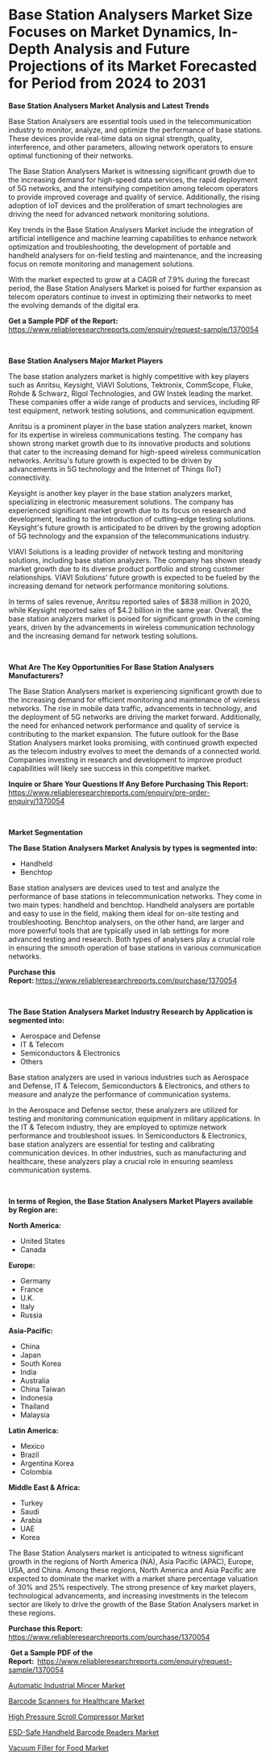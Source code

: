 <p><h1>Base Station Analysers Market Size Focuses on Market Dynamics, In-Depth Analysis and Future Projections of its Market Forecasted for Period from 2024 to 2031</h1></p><p><strong>Base Station Analysers Market Analysis and Latest Trends</strong></p>
<p><p>Base Station Analysers are essential tools used in the telecommunication industry to monitor, analyze, and optimize the performance of base stations. These devices provide real-time data on signal strength, quality, interference, and other parameters, allowing network operators to ensure optimal functioning of their networks.</p><p>The Base Station Analysers Market is witnessing significant growth due to the increasing demand for high-speed data services, the rapid deployment of 5G networks, and the intensifying competition among telecom operators to provide improved coverage and quality of service. Additionally, the rising adoption of IoT devices and the proliferation of smart technologies are driving the need for advanced network monitoring solutions.</p><p>Key trends in the Base Station Analysers Market include the integration of artificial intelligence and machine learning capabilities to enhance network optimization and troubleshooting, the development of portable and handheld analysers for on-field testing and maintenance, and the increasing focus on remote monitoring and management solutions.</p><p>With the market expected to grow at a CAGR of 7.9% during the forecast period, the Base Station Analysers Market is poised for further expansion as telecom operators continue to invest in optimizing their networks to meet the evolving demands of the digital era.</p></p>
<p><strong>Get a Sample PDF of the Report:&nbsp;</strong> <a href="https://www.reliableresearchreports.com/enquiry/request-sample/1370054">https://www.reliableresearchreports.com/enquiry/request-sample/1370054</a></p>
<p>&nbsp;</p>
<p><strong>Base Station Analysers Major Market Players</strong></p>
<p><p>The base station analyzers market is highly competitive with key players such as Anritsu, Keysight, VIAVI Solutions, Tektronix, CommScope, Fluke, Rohde & Schwarz, Rigol Technologies, and GW Instek leading the market. These companies offer a wide range of products and services, including RF test equipment, network testing solutions, and communication equipment.</p><p>Anritsu is a prominent player in the base station analyzers market, known for its expertise in wireless communications testing. The company has shown strong market growth due to its innovative products and solutions that cater to the increasing demand for high-speed wireless communication networks. Anritsu's future growth is expected to be driven by advancements in 5G technology and the Internet of Things (IoT) connectivity.</p><p>Keysight is another key player in the base station analyzers market, specializing in electronic measurement solutions. The company has experienced significant market growth due to its focus on research and development, leading to the introduction of cutting-edge testing solutions. Keysight's future growth is anticipated to be driven by the growing adoption of 5G technology and the expansion of the telecommunications industry.</p><p>VIAVI Solutions is a leading provider of network testing and monitoring solutions, including base station analyzers. The company has shown steady market growth due to its diverse product portfolio and strong customer relationships. VIAVI Solutions' future growth is expected to be fueled by the increasing demand for network performance monitoring solutions.</p><p>In terms of sales revenue, Anritsu reported sales of $838 million in 2020, while Keysight reported sales of $4.2 billion in the same year. Overall, the base station analyzers market is poised for significant growth in the coming years, driven by the advancements in wireless communication technology and the increasing demand for network testing solutions.</p></p>
<p>&nbsp;</p>
<p><strong>What Are The Key Opportunities For Base Station Analysers Manufacturers?</strong></p>
<p><p>The Base Station Analysers market is experiencing significant growth due to the increasing demand for efficient monitoring and maintenance of wireless networks. The rise in mobile data traffic, advancements in technology, and the deployment of 5G networks are driving the market forward. Additionally, the need for enhanced network performance and quality of service is contributing to the market expansion. The future outlook for the Base Station Analysers market looks promising, with continued growth expected as the telecom industry evolves to meet the demands of a connected world. Companies investing in research and development to improve product capabilities will likely see success in this competitive market.</p></p>
<p><strong>Inquire or Share Your Questions If Any Before Purchasing This Report:</strong> <a href="https://www.reliableresearchreports.com/enquiry/pre-order-enquiry/1370054">https://www.reliableresearchreports.com/enquiry/pre-order-enquiry/1370054</a></p>
<p>&nbsp;</p>
<p><strong>Market Segmentation</strong></p>
<p><strong>The Base Station Analysers Market Analysis by types is segmented into:</strong></p>
<p><ul><li>Handheld</li><li>Benchtop</li></ul></p>
<p><p>Base station analysers are devices used to test and analyze the performance of base stations in telecommunication networks. They come in two main types: handheld and benchtop. Handheld analysers are portable and easy to use in the field, making them ideal for on-site testing and troubleshooting. Benchtop analysers, on the other hand, are larger and more powerful tools that are typically used in lab settings for more advanced testing and research. Both types of analysers play a crucial role in ensuring the smooth operation of base stations in various communication networks.</p></p>
<p><strong>Purchase this Report:&nbsp;</strong><a href="https://www.reliableresearchreports.com/purchase/1370054">https://www.reliableresearchreports.com/purchase/1370054</a></p>
<p>&nbsp;</p>
<p><strong>The Base Station Analysers Market Industry Research by Application is segmented into:</strong></p>
<p><ul><li>Aerospace and Defense</li><li>IT & Telecom</li><li>Semiconductors & Electronics</li><li>Others</li></ul></p>
<p><p>Base station analyzers are used in various industries such as Aerospace and Defense, IT & Telecom, Semiconductors & Electronics, and others to measure and analyze the performance of communication systems. </p><p>In the Aerospace and Defense sector, these analyzers are utilized for testing and monitoring communication equipment in military applications. In the IT & Telecom industry, they are employed to optimize network performance and troubleshoot issues. In Semiconductors & Electronics, base station analyzers are essential for testing and calibrating communication devices. In other industries, such as manufacturing and healthcare, these analyzers play a crucial role in ensuring seamless communication systems.</p></p>
<p>&nbsp;</p>
<p><strong>In terms of Region, the Base Station Analysers Market Players available by Region are:</strong></p>
<p>
    <p> <strong> North America: </strong>
        <ul>
            <li>United States</li>
            <li>Canada</li>
        </ul>
        </p> 
    <p> <strong> Europe: </strong>
        <ul>
            <li>Germany</li>
            <li>France</li>
            <li>U.K.</li>
            <li>Italy</li>
            <li>Russia</li>
        </ul>
        </p> 
    <p> <strong> Asia-Pacific: </strong>
        <ul>
            <li>China</li>
            <li>Japan</li>
            <li>South Korea</li>
            <li>India</li>
            <li>Australia</li>
            <li>China Taiwan</li>
            <li>Indonesia</li>
            <li>Thailand</li>
            <li>Malaysia</li>
        </ul>
        </p> 
    <p> <strong> Latin America: </strong>
        <ul>
            <li>Mexico</li>
            <li>Brazil</li>
            <li>Argentina Korea</li>
            <li>Colombia</li>
        </ul>
        </p> 
    <p> <strong> Middle East & Africa: </strong>
        <ul>
            <li>Turkey</li>
            <li>Saudi</li>
            <li>Arabia</li>
            <li>UAE</li>
            <li>Korea</li>
        </ul>
    </p>
    </p>
<p><p>The Base Station Analysers market is anticipated to witness significant growth in the regions of North America (NA), Asia Pacific (APAC), Europe, USA, and China. Among these regions, North America and Asia Pacific are expected to dominate the market with a market share percentage valuation of 30% and 25% respectively. The strong presence of key market players, technological advancements, and increasing investments in the telecom sector are likely to drive the growth of the Base Station Analysers market in these regions.</p></p>
<p><strong>Purchase this Report: </strong><a href="https://www.reliableresearchreports.com/purchase/1370054">https://www.reliableresearchreports.com/purchase/1370054</a></p>
<p>&nbsp;<strong>Get a Sample PDF of the Report:&nbsp;&nbsp;</strong><a href="https://www.reliableresearchreports.com/enquiry/request-sample/1370054">https://www.reliableresearchreports.com/enquiry/request-sample/1370054</a></p>
<p><strong></strong></p>
<p><p><a href="https://medium.com/@elyssablick/automatic-industrial-mincer-market-size-market-outlook-and-market-forecast-2024-to-2031-e1810caf1146">Automatic Industrial Mincer Market</a></p><p><a href="https://medium.com/@ashlybednar2023/barcode-scanners-for-healthcare-market-insight-market-trends-growth-forecasted-from-2024-to-2031-cefe93edde9c">Barcode Scanners for Healthcare Market</a></p><p><a href="https://medium.com/@jensenklein/high-pressure-scroll-compressor-market-size-reveals-the-best-marketing-channels-in-global-industry-b46d18d38481">High Pressure Scroll Compressor Market</a></p><p><a href="https://medium.com/@ashlybednar2023/decoding-esd-safe-handheld-barcode-readers-market-metrics-market-share-trends-and-growth-d4857dc813d6">ESD-Safe Handheld Barcode Readers Market</a></p><p><a href="https://medium.com/@elyssablick/vacuum-filler-for-food-market-size-cagr-trends-2024-2030-22f095621556">Vacuum Filler for Food Market</a></p></p>